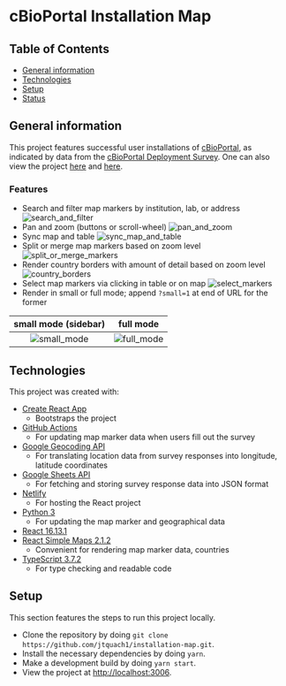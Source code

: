 # cBioPortal Installation Map

## Table of Contents

- [General information](#general-information)
- [Technologies](#technologies)
- [Setup](#setup)
- [Status](#status)

## General information

This project features successful user installations of [cBioPortal](https://www.cbioportal.org/), as indicated by data from the [cBioPortal Deployment Survey](https://docs.google.com/forms/d/e/1FAIpQLSflQdN956q7Xh5caO8z8jIaF6uMLBkKrSxFvPi8OhNBWB247w/viewform). One can also view the project [here](https://www.cbioportal.org/installations) and [here](https://installationmap.netlify.app/).

### Features

- Search and filter map markers by institution, lab, or address
  ![search_and_filter](https://user-images.githubusercontent.com/33106214/103242175-52fe1b80-4923-11eb-91ae-4cde5b1b5bda.gif)
- Pan and zoom (buttons or scroll-wheel)
  ![pan_and_zoom](https://user-images.githubusercontent.com/33106214/103242026-e551ef80-4922-11eb-98cd-789a38b4d7da.gif)
- Sync map and table
  ![sync_map_and_table](https://user-images.githubusercontent.com/33106214/103242217-745f0780-4923-11eb-92d1-7dc0a9e04288.gif)
- Split or merge map markers based on zoom level
  ![split_or_merge_markers](https://user-images.githubusercontent.com/33106214/103242486-534ae680-4924-11eb-9e40-2167c0a48b98.gif)
- Render country borders with amount of detail based on zoom level
  ![country_borders](https://user-images.githubusercontent.com/33106214/103242453-34e4eb00-4924-11eb-9ed9-059bbf389e12.gif)
- Select map markers via clicking in table or on map
  ![select_markers](https://user-images.githubusercontent.com/33106214/103242556-986f1880-4924-11eb-8f95-f1c9ce018138.gif)
- Render in small or full mode; append `?small=1` at end of URL for the former

|                                                 small mode (sidebar)                                                 |                                                      full mode                                                      |
| :------------------------------------------------------------------------------------------------------------------: | :-----------------------------------------------------------------------------------------------------------------: |
| ![small_mode](https://user-images.githubusercontent.com/33106214/103241223-96a35600-4920-11eb-9193-871a00d6ab4f.png) | ![full_mode](https://user-images.githubusercontent.com/33106214/103241225-986d1980-4920-11eb-922f-510dcf9ece97.png) |

## Technologies

This project was created with:

- [Create React App](https://github.com/facebook/create-react-app)
  - Bootstraps the project
- [GitHub Actions](https://docs.github.com/en/free-pro-team@latest/actions)
  - For updating map marker data when users fill out the survey
- [Google Geocoding API](https://developers.google.com/maps/documentation/geocoding/overview)
  - For translating location data from survey responses into longitude, latitude coordinates
- [Google Sheets API](https://developers.google.com/sheets/api/)
  - For fetching and storing survey response data into JSON format
- [Netlify](https://www.netlify.com/)
  - For hosting the React project
- [Python 3](https://www.python.org/)
  - For updating the map marker and geographical data
- [React 16.13.1](https://github.com/facebook/react)
- [React Simple Maps 2.1.2](https://github.com/zcreativelabs/react-simple-maps)
  - Convenient for rendering map marker data, countries
- [TypeScript 3.7.2](https://github.com/Microsoft/TypeScript)
  - For type checking and readable code

## Setup

This section features the steps to run this project locally.

- Clone the repository by doing `git clone https://github.com/jtquach1/installation-map.git`.
- Install the necessary dependencies by doing `yarn`.
- Make a development build by doing `yarn start`.
- View the project at [http://localhost:3006](http://localhost:3006).

